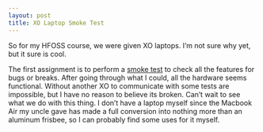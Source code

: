 ```yaml
---
layout: post
title: XO Laptop Smoke Test
---
```

So for my HFOSS course, we were given XO laptops. I’m not sure why yet, but it sure is cool.

The first assignment is to perform a [smoke test](http://wiki.laptop.org/go/Smoke_test/10.1.x/1_hour_smoke_test) to check all the features for bugs or breaks. After going through what I could, all the hardware seems functional. Without another XO to communicate with some tests are impossible, but I have no reason to believe its broken. Can’t wait to see what we do with this thing. I don’t have a laptop myself since the Macbook Air my uncle gave has made a full conversion into nothing more than an aluminum frisbee, so I can probably find some uses for it myself.